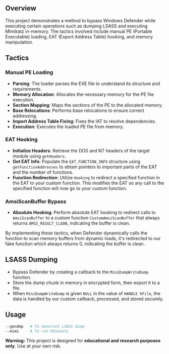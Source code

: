 

## Overview
This project demonstrates a method to bypass Windows Defender while executing certain operations such as dumping LSASS and executing Mimikatz in-memory. The tactics involved include manual PE (Portable Executable) loading, EAT (Export Address Table) hooking, and memory manipulation. 

## Tactics

### Manual PE Loading
- **Parsing**: The loader parses the EXE file to understand its structure and requirements.
- **Memory Allocation**: Allocates the necessary memory for the PE file execution.
- **Section Mapping**: Maps the sections of the PE to the allocated memory.
- **Base Relocations**: Performs base relocations to ensure correct addressing.
- **Import Address Table Fixing**: Fixes the IAT to resolve dependencies.
- **Execution**: Executes the loaded PE file from memory.

### EAT Hooking
- **Initialize Headers**: Retrieve the DOS and NT headers of the target module using `getHeaders`.
- **Get EAT Info**: Populate the `EAT_FUNCTION_INFO` structure using `getFunctionAddresses` to obtain pointers to important parts of the EAT and the number of functions.
- **Function Redirection**: Utilize `Hooking` to redirect a specified function in the EAT to your custom function. This modifies the EAT so any call to the specified function will now go to your custom function.

### AmsiScanBuffer Bypass
- **Absolute Hooking**: Perform absolute EAT hooking to redirect calls to `AmsiScanBuffer` to a custom function `CustomAmsiScanBuffer` that always returns `AMSI_RESULT_CLEAN`, indicating the buffer is clean.

By implementing these tactics, when Defender dynamically calls the function to scan memory buffers from dynamic loads, it's redirected to our fake function which always returns 0, indicating the buffer is clean.

## LSASS Dumping
- Bypass Defender by creating a callback to the `MiniDumpWriteDump` function.
- Store the dump chunk in memory in encrypted form, then export it to a file.
- When `MiniDumpWriteDump` is given `NULL` in the value of `HANDLE hFile`, the data is handled by our custom callback, processed, and stored securely.


## Usage
```bash
--gendmp   # To Generate LSASS Dump
--mimi     # To run Mimikatz
```

**Warning:** This project is designed for **educational and research purposes only**. Use at your own risk.

